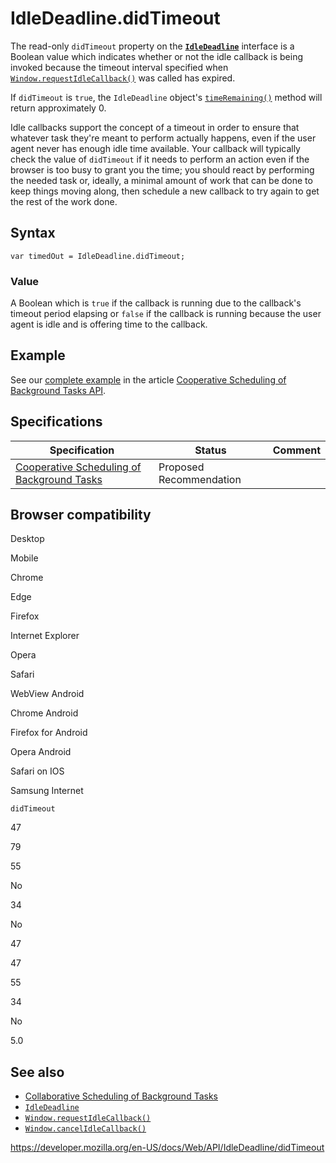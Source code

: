 # IdleDeadline.didTimeout

The read-only `didTimeout` property on the **[`IdleDeadline`](../idledeadline)** interface is a Boolean value which indicates whether or not the idle callback is being invoked because the timeout interval specified when [`Window.requestIdleCallback()`](../window/requestidlecallback) was called has expired.

If `didTimeout` is `true`, the `IdleDeadline` object's [`timeRemaining()`](timeremaining) method will return approximately 0.

Idle callbacks support the concept of a timeout in order to ensure that whatever task they're meant to perform actually happens, even if the user agent never has enough idle time available. Your callback will typically check the value of `didTimeout` if it needs to perform an action even if the browser is too busy to grant you the time; you should react by performing the needed task or, ideally, a minimal amount of work that can be done to keep things moving along, then schedule a new callback to try again to get the rest of the work done.

## Syntax

    var timedOut = IdleDeadline.didTimeout;

### Value

A Boolean which is `true` if the callback is running due to the callback's timeout period elapsing or `false` if the callback is running because the user agent is idle and is offering time to the callback.

## Example

See our [complete example](../background_tasks_api#example) in the article [Cooperative Scheduling of Background Tasks API](../background_tasks_api).

## Specifications

<table><thead><tr class="header"><th>Specification</th><th>Status</th><th>Comment</th></tr></thead><tbody><tr class="odd"><td><a href="https://www.w3.org/TR/requestidlecallback/">Cooperative Scheduling of Background Tasks</a></td><td><span class="spec-pr">Proposed Recommendation</span></td><td></td></tr></tbody></table>

## Browser compatibility

Desktop

Mobile

Chrome

Edge

Firefox

Internet Explorer

Opera

Safari

WebView Android

Chrome Android

Firefox for Android

Opera Android

Safari on IOS

Samsung Internet

`didTimeout`

47

79

55

No

34

No

47

47

55

34

No

5.0

## See also

- [Collaborative Scheduling of Background Tasks](../background_tasks_api)
- [`IdleDeadline`](../idledeadline)
- [`Window.requestIdleCallback()`](../window/requestidlecallback)
- [`Window.cancelIdleCallback()`](../window/cancelidlecallback)

<a href="https://developer.mozilla.org/en-US/docs/Web/API/IdleDeadline/didTimeout" class="_attribution-link">https://developer.mozilla.org/en-US/docs/Web/API/IdleDeadline/didTimeout</a>
